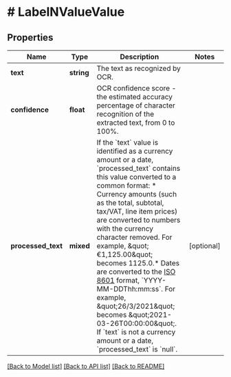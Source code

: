 # # LabelNValueValue

## Properties

Name | Type | Description | Notes
------------ | ------------- | ------------- | -------------
**text** | **string** | The text as recognized by OCR. |
**confidence** | **float** | OCR confidence score - the estimated accuracy percentage of character recognition of the extracted text, from 0 to 100%. |
**processed_text** | **mixed** | If the &#x60;text&#x60; value is identified as a currency amount or a date, &#x60;processed_text&#x60; contains this value converted to a common format:  * Currency amounts (such as the total, subtotal, tax/VAT, line item prices) are converted to numbers with the currency character removed. For example, \&quot;€1,125.00\&quot; becomes 1125.0.* Dates are converted to the [ISO 8601](https://en.wikipedia.org/wiki/ISO_8601) format, &#x60;YYYY-MM-DDThh:mm:ss&#x60;. For example, \&quot;26/3/2021\&quot; becomes \&quot;2021-03-26T00:00:00\&quot;.  If &#x60;text&#x60; is not a currency amount or a date, &#x60;processed_text&#x60; is &#x60;null&#x60;. | [optional]

[[Back to Model list]](../../README.md#models) [[Back to API list]](../../README.md#endpoints) [[Back to README]](../../README.md)
